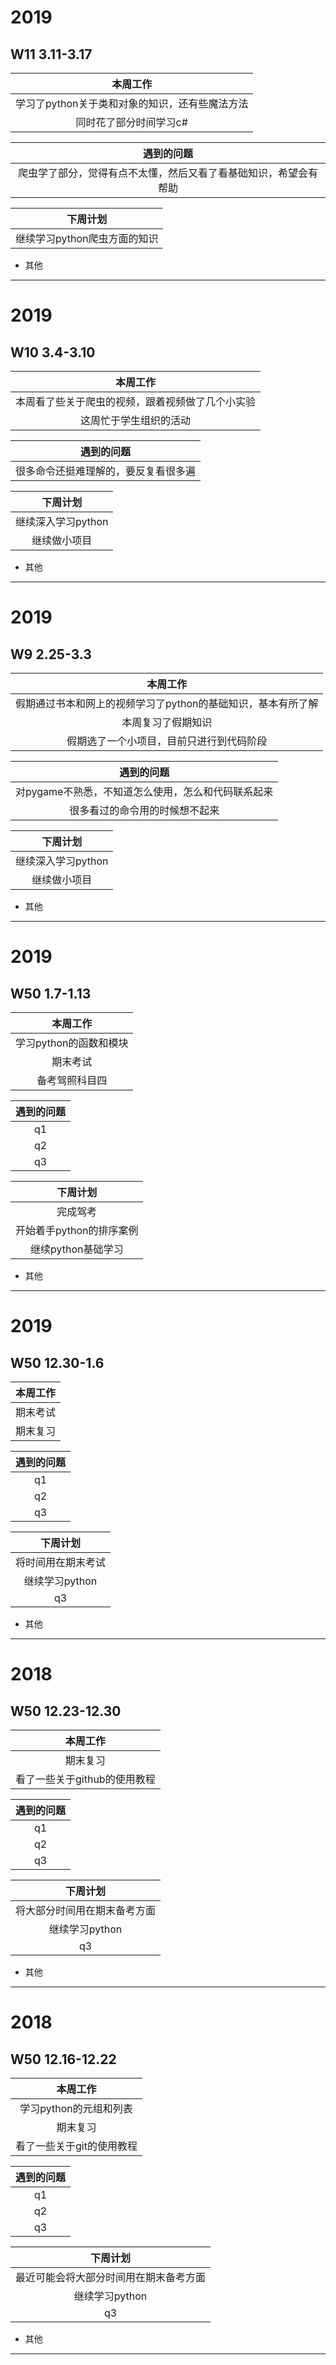 # 2019
## W11 3.11-3.17
| 本周工作 | 
| :-: | 
| 学习了python关于类和对象的知识，还有些魔法方法|  
| 同时花了部分时间学习c#|   

| 遇到的问题 | 
| :-: | 
| 爬虫学了部分，觉得有点不太懂，然后又看了看基础知识，希望会有帮助  |  


| 下周计划 | 
| :-: | 
| 继续学习python爬虫方面的知识 |  
* 其他
-------------------------------------------------------------
# 2019
## W10 3.4-3.10
| 本周工作 | 
| :-: | 
| 本周看了些关于爬虫的视频，跟着视频做了几个小实验|  
| 这周忙于学生组织的活动 |   

| 遇到的问题 | 
| :-: | 
| 很多命令还挺难理解的，要反复看很多遍  |  


| 下周计划 | 
| :-: | 
| 继续深入学习python  |  
| 继续做小项目  |   

* 其他
-------------------------------------------------------------
# 2019
## W9 2.25-3.3
| 本周工作 | 
| :-: | 
| 假期通过书本和网上的视频学习了python的基础知识，基本有所了解 |  
| 本周复习了假期知识  | 
| 假期选了一个小项目，目前只进行到代码阶段 |  

| 遇到的问题 | 
| :-: | 
| 对pygame不熟悉，不知道怎么使用，怎么和代码联系起来  |  
|很多看过的命令用的时候想不起来|

| 下周计划 | 
| :-: | 
| 继续深入学习python |  
| 继续做小项目  |   

* 其他
-------------------------------------------------------------
# 2019
## W50 1.7-1.13
| 本周工作 | 
| :-: | 
| 学习python的函数和模块  |  
| 期末考试   | 
| 备考驾照科目四  |  

| 遇到的问题 | 
| :-: | 
| q1   |  
| q2   | 
| q3   |  

| 下周计划 | 
| :-: | 
| 完成驾考  |  
| 开始着手python的排序案例  | 
| 继续python基础学习   |  

* 其他
-------------------------------------------------------------

# 2019
## W50 12.30-1.6
| 本周工作 | 
| :-: | 
| 期末考试 |  
| 期末复习   |  

| 遇到的问题 | 
| :-: | 
| q1   |  
| q2   | 
| q3   |  

| 下周计划 | 
| :-: | 
| 将时间用在期末考试   |  
| 继续学习python   | 
| q3   |  

* 其他
-------------------------------------------------------------

# 2018
## W50 12.23-12.30
| 本周工作 | 
| :-: | 
| 期末复习   | 
| 看了一些关于github的使用教程   |  

| 遇到的问题 | 
| :-: | 
| q1   |  
| q2   | 
| q3   |  

| 下周计划 | 
| :-: | 
| 将大部分时间用在期末备考方面   |  
| 继续学习python   | 
| q3   |  

* 其他
-------------------------------------------------------------

# 2018
## W50 12.16-12.22
| 本周工作 | 
| :-: | 
| 学习python的元组和列表   |  
| 期末复习   | 
| 看了一些关于git的使用教程   |  

| 遇到的问题 | 
| :-: | 
| q1   |  
| q2   | 
| q3   |  

| 下周计划 | 
| :-: | 
| 最近可能会将大部分时间用在期末备考方面   |  
| 继续学习python   | 
| q3   |  

* 其他
-------------------------------------------------------------
